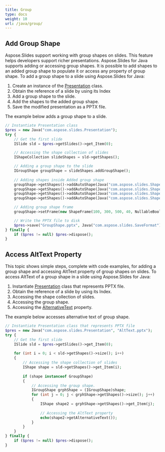 ```yaml
---
title: Group
type: docs
weight: 10
url: /java/group/
---
```


## **Add Group Shape**
Aspose.Slides support working with group shapes on slides. This feature helps developers support richer presentations. Aspose.Slides for Java supports adding or accessing group shapes. It is possible to add shapes to an added group shape to populate it or access any property of group shape. To add a group shape to a slide using Aspose.Slides for Java:

1. Create an instance of the [Presentation](https://apireference.aspose.com/slides/java/com.aspose.slides/Presentation) class.
1. Obtain the reference of a slide by using its Index
1. Add a group shape to the slide.
1. Add the shapes to the added group shape.
1. Save the modified presentation as a PPTX file.

The example below adds a group shape to a slide.

```php
// Instantiate Presentation class
$pres = new Java("com.aspose.slides.Presentation");
try {
    // Get the first slide
    ISlide sld = $pres->getSlides()->get_Item(0);

    // Accessing the shape collection of slides
    IShapeCollection slideShapes = sld->getShapes();

    // Adding a group shape to the slide
    IGroupShape groupShape = slideShapes.addGroupShape();
    
    // Adding shapes inside Added group shape
    groupShape->getShapes()->addAutoShape(Java("com.aspose.slides.ShapeType")->Rectangle, 300, 100, 100, 100);
    groupShape->getShapes()->addAutoShape(Java("com.aspose.slides.ShapeType")->Rectangle, 500, 100, 100, 100);
    groupShape->getShapes()->addAutoShape(Java("com.aspose.slides.ShapeType")->Rectangle, 300, 300, 100, 100);
    groupShape->getShapes()->addAutoShape(Java("com.aspose.slides.ShapeType")->Rectangle, 500, 300, 100, 100);

    // Adding group shape frame
    groupShape->setFrame(new ShapeFrame(100, 300, 500, 40, NullableBool.False, NullableBool.False, 0));

    // Write the PPTX file to disk
    $pres->save("GroupShape.pptx", Java("com.aspose.slides.SaveFormat")->Pptx);
} finally {
    if ($pres != null) $pres->dispose();
}
```

## **Access AltText Property**
This topic shows simple steps, complete with code examples, for adding a group shape and accessing AltText property of group shapes on slides. To access AltText of a group shape in a slide using Aspose.Slides for Java:

1. Instantiate [Presentation](https://apireference.aspose.com/slides/java/com.aspose.slides/Presentation) class that represents PPTX file.
1. Obtain the reference of a slide by using its Index.
1. Accessing the shape collection of slides.
1. Accessing the group shape.
1. Accessing the [AlternativeText](https://apireference.aspose.com/slides/java/com.aspose.slides/IShape#getAlternativeText--) property.

The example below accesses alternative text of group shape.

```php
// Instantiate Presentation class that represents PPTX file
$pres = new Java("com.aspose.slides.Presentation", "AltText.pptx");
try {
    // Get the first slide
    ISlide sld = $pres->getSlides()->get_Item(0);
    
    for (int i = 0; i < sld->getShapes()->size(); i++)
    {
        // Accessing the shape collection of slides
        IShape shape = sld->getShapes()->get_Item(i);
    
        if (shape instanceof GroupShape)
        {
            // Accessing the group shape.
            IGroupShape grphShape = (IGroupShape)shape;
            for (int j = 0; j < grphShape->getShapes()->size(); j++)
            {
                IShape shape2 = grphShape->getShapes()->get_Item(j);
                
                // Accessing the AltText property
                echo(shape2->getAlternativeText());
            }
        }
    }
} finally {
    if ($pres != null) $pres->dispose();
}
```